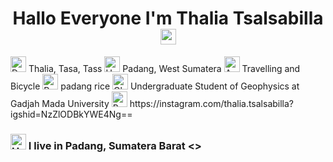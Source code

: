 # <div align=center>  Hallo Everyone I'm Thalia Tsalsabilla  <img src="https://raw.githubusercontent.com/Tarikul-Islam-Anik/Animated-Fluent-Emojis/master/Emojis/Hand%20gestures/Hand%20with%20Fingers%20Splayed.png" alt="Hand with Fingers Splayed" width="25" height="25" />  
<img src="https://raw.githubusercontent.com/Tarikul-Islam-Anik/Animated-Fluent-Emojis/master/Emojis/People%20with%20activities/Deaf%20Woman%20Medium-Light%20Skin%20Tone.png" alt="Deaf Woman Medium-Light Skin Tone" width="25" height="25" />
 Thalia, Tasa, Tass

<img src="https://raw.githubusercontent.com/Tarikul-Islam-Anik/Animated-Fluent-Emojis/master/Emojis/Travel%20and%20places/House%20with%20Garden.png" alt="House with Garden" width="25" height="25" /> 
Padang, West Sumatera 

<img src="https://raw.githubusercontent.com/Tarikul-Islam-Anik/Animated-Fluent-Emojis/master/Emojis/Travel%20and%20places/Automobile.png" alt="Automobile" width="25" height="25" /> 
Travelling and Bicycle

<img src="https://raw.githubusercontent.com/Tarikul-Islam-Anik/Animated-Fluent-Emojis/master/Emojis/Food/Pot%20of%20Food.png" alt="Pot of Food" width="25" height="25" />
padang rice 

<img src="https://raw.githubusercontent.com/Tarikul-Islam-Anik/Animated-Fluent-Emojis/master/Emojis/Travel%20and%20places/Globe%20Showing%20Asia-Australia.png" alt="Globe Showing Asia-Australia" width="25" height="25" />
Undergraduate Student of Geophysics at Gadjah Mada University

<img src="https://raw.githubusercontent.com/Tarikul-Islam-Anik/Animated-Fluent-Emojis/master/Emojis/Hand%20gestures/Backhand%20Index%20Pointing%20Down%20Light%20Skin%20Tone.png" alt="Backhand Index Pointing Down Light Skin Tone" width="25" height="25" /> 
https://instagram.com/thalia.tsalsabilla?igshid=NzZlODBkYWE4Ng==

<h3><img src="https://raw.githubusercontent.com/Tarikul-Islam-Anik/Animated-Fluent-Emojis/master/Emojis/Travel%20and%20places/House%20with%20Garden.png" alt="House with Garden" width="25" height="25" /> I live in Padang, Sumatera Barat
<>
